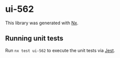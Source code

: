 # ui-562

This library was generated with [Nx](https://nx.dev).

## Running unit tests

Run `nx test ui-562` to execute the unit tests via [Jest](https://jestjs.io).
